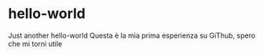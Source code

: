 # hello-world
Just another hello-world
Questa è la mia prima esperienza su GiThub, spero che mi torni utile
